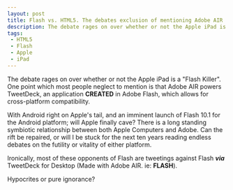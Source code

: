 ```yaml
---
layout: post
title: Flash vs. HTML5. The debates exclusion of mentioning Adobe AIR
description: The debate rages on over whether or not the Apple iPad is a 'Flash Killer'
tags:
 - HTML5
 - Flash
 - Apple
 - iPad
---
```


The debate rages on over whether or not the Apple iPad is a "Flash Killer". One point which most people neglect to mention is that Adobe AIR powers TweetDeck, an application **CREATED** in Adobe Flash, which allows for cross-platform compatibility.

With Android right on Apple's tail, and an imminent launch of Flash 10.1 for the Android platform; will Apple finally cave? There is a long standing symbiotic relationship between both Apple Computers and Adobe. Can the rift be repaired, or will I be stuck for the next ten years reading endless debates on the futility or vitality of either platform.

Ironically, most of these opponents of Flash are tweetings against Flash ***via*** TweetDeck for Desktop (Made with Adobe AIR. ie: **FLASH**).

Hypocrites or pure ignorance?